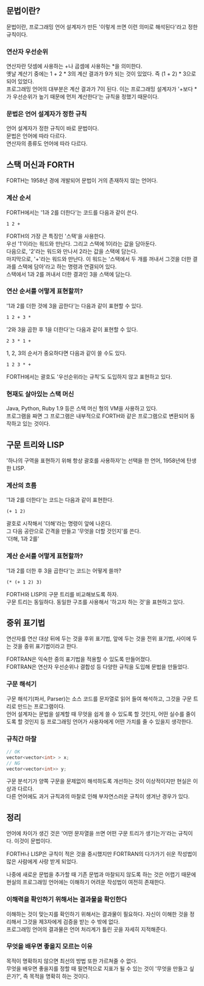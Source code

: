 ## 문법이란?

문법이란, 프로그래밍 언어 설계자가 만든 '이렇게 쓰면 이런 의미로 해석된다'라고 정한 규칙이다.

### 연산자 우선순위

연산자란 덧셈에 사용하는 +나 곱셈에 사용하는 *을 의미한다.  
옛날 계산기 중에는 1 + 2 * 3의 계산 결과가 9가 되는 것이 있었다. 즉 (1 + 2) * 3으로 되어 있었다.  
프로그래밍 언어의 대부분은 계산 결과가 7이 된다. 이는 프로그래밍 설계자가 '+보다 *가 우선순위가 높기 때문에 먼저 계산한다'는 규칙을 정했기 때문이다.

### 문법은 언어 설계자가 정한 규칙

언어 설계자가 정한 규칙이 바로 문법이다.  
문법은 언어에 따라 다르다.  
연산자의 종류도 언어에 따라 다르다.

## 스택 머신과 FORTH

FORTH는 1958년 경에 개발되어 문법이 거의 존재하지 않는 언어다.  

### 계산 순서

FORTH에서는 '1과 2를 더한다'는 코드를 다음과 같이 쓴다.

```
1 2 +
```

FORTH의 가장 큰 특징인 '스택'을 사용한다.  
우선 '1'이라는 워드와 만난다. 그리고 스택에 1이라는 값을 담아둔다.  
다음으로, '2'라는 워드와 만나서 2라는 값을 스택에 담는다.  
마지막으로, '+'라는 워드와 만난다. 이 워드는 '스택에서 두 개를 꺼내서 그것을 더한 결과를 스택에 담아'라고 하는 명령과 연결되어 있다.  
스택에서 1과 2를 꺼내서 더한 결과인 3을 스택에 담는다.

### 연산 순서를 어떻게 표현할끼?

'1과 2를 더한 것에 3을 곱한다'는 다음과 같이 표현할 수 있다.

```
1 2 + 3 *
```

'2와 3을 곱한 후 1을 더한다'는 다음과 같이 표현할 수 있다.

```
2 3 * 1 +
```

1, 2, 3의 순서가 중요하다면 다음과 같이 쓸 수도 있다.

```
1 2 3 * +
```

FORTH에서는 괄호도 '우선순위라는 규칙'도 도입하지 않고 표현하고 있다.

### 현재도 살아있는 스택 머신

Java, Python, Ruby 1.9 등은 스택 머신 형의 VM을 사용하고 있다.  
프로그램을 짜면 그 프로그램은 내부적으로 FORTH와 같은 프로그램으로 변환되어 동작하고 있는 것이다.  

## 구문 트리와 LISP

'하나의 구역을 표현하기 위해 항상 괄호를 사용하자'는 선택을 한 언어, 1958년에 탄생한 LISP.

### 계산의 흐름

'1과 2를 더한다'는 코드는 다음과 같이 표현한다.

```
(+ 1 2)
```

괄호로 시작해서 '더해'라는 명령이 앞에 나온다.  
그 다음 공란으로 간격을 만들고 '무엇을 더할 것인지'를 쓴다.  
'더해, 1과 2를'

### 계산 순서를 어떻게 표현할까?

'1과 2를 더한 후 3을 곱한다'는 코드는 어떻게 쓸까?

```
(* (+ 1 2) 3)
```

FORTH와 LISP의 구문 트리를 비교해보도록 하자.  
구문 트리는 동일하다. 동일한 구조를 사용해서 '하고자 하는 것'을 표현하고 있다.


## 중위 표기법

연산자를 연산 대상 뒤에 두는 것을 후위 표기법, 앞에 두는 것을 전위 표기법, 사이에 두는 것을 중위 표기법이라고 한다.  

FORTRAN은 익숙한 중의 표기법을 적용할 수 있도록 만들어졌다.  
FORTRAN은 연산자 우선순위나 결합성 등 다양한 규칙을 도입해 문법을 만들었다.

### 구문 해석기

구문 해석기(파서, Parser)는 소스 코드를 문자열로 읽어 들여 해석하고, 그것을 구문 트리로 만드는 프로그램이다.  
언어 설계자는 문법을 설계할 때 무엇을 쉽게 쓸 수 있도록 할 것인지, 어떤 실수를 줄이도록 할 것인지 등 프로그래밍 언어가 사용자에게 어떤 가치를 줄 수 있을지 생각한다.

### 규칙간 마찰

```c++
// OK
vector<vector<int> > x;
// NG
vector<vector<int>> y;
```

구문 분석기가 양쪽 구문을 문제없이 해석하도록 개선하는 것이 이상적이지만 현실은 이상과 다르다.  
다른 언어에도 과거 규칙과의 마찰로 인해 부자연스러운 규칙이 생겨난 경우가 있다.

## 정리

언어에 차이가 생긴 것은 '어떤 문자열을 쓰면 어떤 구문 트리가 생기는가'라는 규칙이다. 이것이 문법이다.  

FORTH나 LISP은 규칙이 적은 것을 중시했지만 FORTRAN의 다가가기 쉬운 작성법이 많은 사람에게 사랑 받게 되었다.  

나중에 새로운 문법을 추가할 때 기존 문법과 마찰되지 않도록 하는 것은 어렵기 때문에 현실의 프로그래밍 언어에는 이해하기 어려운 작성법이 여전히 존재한다.

### 이해력을 확인하기 위해서는 결과물을 확인한다

이해하는 것이 맞는지를 확인하기 위해서는 결과물이 필요하다. 자신이 이해한 것을 정리해서 그것을 제3자에게 검증을 받는 수 밖에 없다.  
프로그래밍 언어의 결과물은 언어 처리계가 틀린 곳을 자세히 지적해준다.

### 무엇을 배우면 좋을지 모르는 이유

목적이 명확하지 않으면 최선의 방법 또한 가르쳐줄 수 없다.  
무엇을 배우면 좋을지를 정할 때 필연적으로 지표가 될 수 있는 것이 '무엇을 만들고 싶은가?', 즉 목적을 명확히 하는 것이다.
